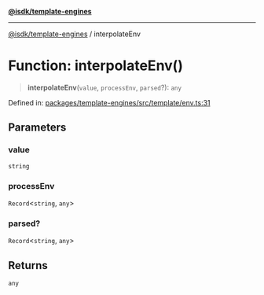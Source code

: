 [**@isdk/template-engines**](../README.md)

***

[@isdk/template-engines](../globals.md) / interpolateEnv

# Function: interpolateEnv()

> **interpolateEnv**(`value`, `processEnv`, `parsed`?): `any`

Defined in: [packages/template-engines/src/template/env.ts:31](https://github.com/isdk/template-engines.js/blob/466ebe226b36554b365e0202c4f1d42ff9f95a09/src/template/env.ts#L31)

## Parameters

### value

`string`

### processEnv

`Record`\<`string`, `any`\>

### parsed?

`Record`\<`string`, `any`\>

## Returns

`any`
